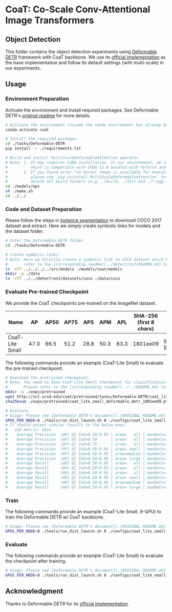 # CoaT: Co-Scale Conv-Attentional Image Transformers

## Object Detection
This folder contains the object detection experiments using [Deformable DETR](https://arxiv.org/abs/2010.04159) framework with CoaT backbone. We use its [official implementation](https://github.com/fundamentalvision/Deformable-DETR) as the base implementation and follow its default settings (with multi-scale) in our experiments.

## Usage
### Environment Preparation
Activate the environment and install required packages. See Deformable DETR's [original readme](./ORIGINAL_README.md) for more details.
   ```bash
   # Activate the environment (assume the conda environment has already been created following the steps for classification task).
   conda activate coat

   # Install the required packages.
   cd ./tasks/Deformable-DETR
   pip install -r ./requirements.txt

   # Build and install MultiScaleDeformableAttention operator.
   # Note: 1. It may requires CUDA installation. In our environment, we install CUDA 11.3 
   #          which is compatible with CUDA 11.0 bundled with PyTorch and RTX 30 series graphic cards.
   #       2. If you found error "no kernel image is available for execution on the device" during training,
   #          please use `pip uninstall MultiScaleDeformableAttention` to remove the installed package,
   #          delete all build folders (e.g. ./build, ./dist and ./*.egg-info), and then re-run `./make.sh`.
   cd ./models/ops
   sh ./make.sh
   cd ../../
   ```

### Code and Dataset Preparation
Please follow the steps in [instance segmentation](../detectron2/README.md) to download COCO 2017 dataset and extract. Here we simply create symbolic links for models and the dataset folder.
   ```bash
   # Enter the Deformable-DETR folder.
   cd ./tasks/Deformable-DETR

   # Create symbolic links.
   # Note: Here we directly create a symbolic link to COCO dataset which has set up for instance segmentation task. You may
   #       refer to the [corresponding readme](../detectron2/README.md) to download COCO dataset in the instance segmentation task first. 
   ln -sfT ../../../../src/models ./models/coat/models
   mkdir -p ./data
   ln -sfT ../../detectron2/datasets/coco ./data/coco
   ```

### Evaluate Pre-trained Checkpoint
We provide the CoaT checkpoints pre-trained on the ImageNet dataset.

| Name | AP | AP50 | AP75 | APS | APM | APL | SHA-256 (first 8 chars) | URL |
| --- | --- | --- | --- | --- | --- | --- | --- | --- |
| CoaT-Lite Small | 47.0 | 66.5 | 51.2 | 28.8 | 50.3 | 63.3 | 1801ee09 | [model](http://vcl.ucsd.edu/coat/pretrained/tasks/Deformable-DETR/coat_lite_small_deformable_detr_1801ee09.pth), [log](http://vcl.ucsd.edu/coat/pretrained/tasks/Deformable-DETR/coat_lite_small_deformable_detr_1801ee09.txt) |


The following commands provide an example (CoaT-Lite Small) to evaluate the pre-trained checkpoint.
   ```bash
   # Download the pretrained checkpoint.
   # Note: You need to have CoaT-Lite Small checkpoint for classification (coat_lite_small_8d362f48.pth) to run the following evaluation.
   #       Please refer to the [corresponding readme](../../README.md) to download the CoaT-Lite Small checkpoint for classification first.
   mkdir -p ./exps/pretrained
   wget http://vcl.ucsd.edu/coat/pretrained/tasks/Deformable-DETR/coat_lite_small_deformable_detr_1801ee09.pth -P ./exps/pretrained
   sha256sum ./exps/pretrained/coat_lite_small_deformable_detr_1801ee09.pth  # Make sure it matches the SHA-256 hash (first 8 characters) in the table.

   # Evaluate.
   # Usage: Please see [Deformable DETR's document](./ORIGINAL_README.md) for more details.
   GPUS_PER_NODE=8 ./tools/run_dist_launch.sh 8 ./configs/coat_lite_small_deformable_detr.sh --resume ./exps/pretrained/coat_lite_small_deformable_detr_1801ee09.pth --eval --batch_size 1
   # It should output similar results to the below ones:
   #   IoU metric: bbox
   #    Average Precision  (AP) @[ IoU=0.50:0.95 | area=   all | maxDets=100 ] = 0.470
   #    Average Precision  (AP) @[ IoU=0.50      | area=   all | maxDets=100 ] = 0.665
   #    Average Precision  (AP) @[ IoU=0.75      | area=   all | maxDets=100 ] = 0.512
   #    Average Precision  (AP) @[ IoU=0.50:0.95 | area= small | maxDets=100 ] = 0.288
   #    Average Precision  (AP) @[ IoU=0.50:0.95 | area=medium | maxDets=100 ] = 0.503
   #    Average Precision  (AP) @[ IoU=0.50:0.95 | area= large | maxDets=100 ] = 0.633
   #    Average Recall     (AR) @[ IoU=0.50:0.95 | area=   all | maxDets=  1 ] = 0.362
   #    Average Recall     (AR) @[ IoU=0.50:0.95 | area=   all | maxDets= 10 ] = 0.599
   #    Average Recall     (AR) @[ IoU=0.50:0.95 | area=   all | maxDets=100 ] = 0.641
   #    Average Recall     (AR) @[ IoU=0.50:0.95 | area= small | maxDets=100 ] = 0.427
   #    Average Recall     (AR) @[ IoU=0.50:0.95 | area=medium | maxDets=100 ] = 0.687
   #    Average Recall     (AR) @[ IoU=0.50:0.95 | area= large | maxDets=100 ] = 0.830
   ```
   
### Train
The following commands provide an example (CoaT-Lite Small, 8-GPU) to train the Deformable DETR w/ CoaT backbone.
   ```bash
   # Usage: Please see [Deformable DETR's document](./ORIGINAL_README.md) for more details.
   GPUS_PER_NODE=8 ./tools/run_dist_launch.sh 8 ./configs/coat_lite_small_deformable_detr.sh
   ```

### Evaluate
The following commands provide an example (CoaT-Lite Small) to evaluate the checkpoint after training.
   ```bash
   # Usage: Please see [Deformable DETR's document](./ORIGINAL_README.md) for more details.
   GPUS_PER_NODE=8 ./tools/run_dist_launch.sh 8 ./configs/coat_lite_small_deformable_detr.sh --resume ./exps/coat_lite_small_deformable_detr/checkpoint0049.pth --eval --batch_size 1
   ```

## Acknowledgment
Thanks to Deformable DETR for its [official implementation](https://github.com/fundamentalvision/Deformable-DETR).